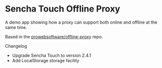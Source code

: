 Sencha Touch Offline Proxy
==========================

A demo app showing how a proxy can support both online and offline at the same time.

Based in the [prowebsoftware/offline-proxy](https://github.com/prowebsoftware/offline-proxy) repo.

Changelog

* Upgrade Sencha Touch to version 2.4.1
* Add LocalStorage storage facility
